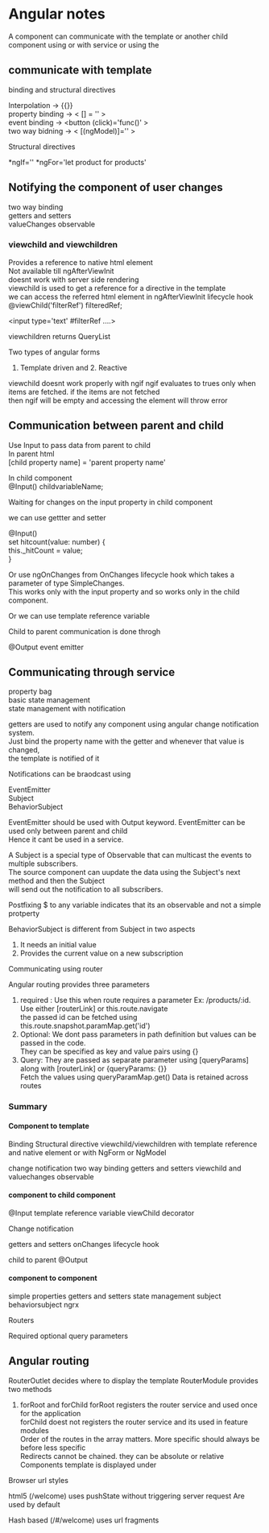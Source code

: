 # Angular notes

A component can communicate with the template or another child component using <pm-start> or with service or using the <router-outlet>

  
## communicate with template
  
  binding and structural directives
  
  Interpolation -> {{}} \
  property binding -> < [] = '' > \
  event binding -> <button (click)='func()' > \
  two way bidning -> < [(ngModel)]='' > 
  
  
  Structural directives
  
  *ngIf=''
  *ngFor='let product for products'
  
  
## Notifying the component of user changes
  
  two way binding \
  getters and setters \
  valueChanges observable
  
  
### viewchild and viewchildren
  
  Provides a reference to native html element \
  Not available till ngAfterViewInit \
  doesnt work with server side rendering \
  viewchild is used to get a reference for a directive in the template \
  we can access the referred html element in ngAfterViewInit lifecycle hook \
  @viewChild('filterRef') filteredRef;
  
  <input type='text' #filterRef ....>
  
  viewchildren returns QueryList
  
  Two types of angular forms
  1. Template driven and 2. Reactive
  
  viewchild doesnt work properly with ngif
  ngif evaluates to trues only when items are fetched. if the items are not fetched \
  then ngif will be empty and accessing the element will throw error
  
  
## Communication between parent and child
  
  Use Input to pass data from parent to child \
  In parent html \
  [child property name] = 'parent property name'
  
  In child component \
  @Input() childvariableName;
  
  Waiting for changes on the input property in child component
  
  we can use gettter and setter
  
  @Input() \
  set hitcount(value: number) { \
    this._hitCount = value; \
  }
  
  Or use ngOnChanges from OnChanges lifecycle hook which takes a parameter of type SimpleChanges. \
  This works only with the input property and so works only in the child component.
  
  Or we can use template reference variable
  
  
  Child to parent communication is done throgh
  
  @Output event emitter

## Communicating through service
  
  property bag \
  basic state management \
  state management with notification
  
  getters are used to notify any component using angular change notification system. \
  Just bind the property name with the getter and whenever that value is changed, \
  the template is notified of it
  
  
  Notifications can be braodcast using
  
  EventEmitter \
  Subject \
  BehaviorSubject
  
  EventEmitter should be used with Output keyword. EventEmitter can be used only between parent and child \
  Hence it cant be used in a service. 
  
  A Subject is a special type of Observable that can multicast the events to multiple subscribers. \
  The source component can uupdate the data using the Subject's next method and then the Subject \
  will send out the notification to all subscribers.
  
  Postfixing $ to any variable indicates that its an observable and not a simple protperty 
  
  BehaviorSubject is different from Subject in two aspects 
  1. It needs an initial value 
  2. Provides the current value on a new subscription
  
  
  Communicating using router
  
  Angular routing provides three parameters 
  1. required : Use this when route requires a parameter Ex: /products/:id. Use either [routerLink] or this.route.navigate \
     the passed id can be fetched using this.route.snapshot.paramMap.get('id')
  2. Optional: We dont pass parameters in path definition but values can be passed in the code. \
      They can be specified as key and value pairs using {} 
  3. Query: They are passed as separate parameter using [queryParams] along with [routerLink] or {queryParams: {}} \
     Fetch the values using queryParamMap.get() 
     Data is retained across routes
  
  
### Summary
  
  #### Component to template
  
  Binding 
  Structural directive 
  viewchild/viewchildren with template reference and native element or with NgForm or NgModel 
  
  change notification 
  two way binding 
  getters and setters 
  viewchild and valuechanges observable 
  
  #### component to child component
  
  @Input 
  template reference variable 
  viewChild decorator
  
  Change notification
  
  getters and setters 
  onChanges lifecycle hook
  
  child to parent 
  @Output
  
  #### component to component
  
  simple properties 
  getters and setters 
  state management 
  subject 
  behaviorsubject 
  ngrx
  
  Routers
  
  Required 
  optional 
  query parameters
  

  
## Angular routing
  
  RouterOutlet decides where to display the template 
  RouterModule provides two methods 
  1. forRoot and forChild 
  forRoot registers the router service and used once for the application   
  forChild doest not registers the router service and its used in feature modules  
  Order of the routes in the array matters. 
  More specific should always be before less specific  
  Redirects cannot be chained. they can be absolute or relative  
  Components template is displayed under <router-outlet>  

  Browser url styles

  html5 (/welcome) 
  uses pushState without triggering server request
  Are used by default 



  Hash based (/#/welcome) 
  uses url fragments 
  

